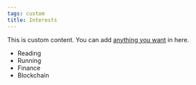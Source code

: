 ```yaml
---
tags: custom
title: Interests
---
```


This is custom content. You can add [anything you want](https://www.youtube.com/watch?v=dQw4w9WgXcQ) in here.

* Reading
* Running
* Finance
* Blockchain